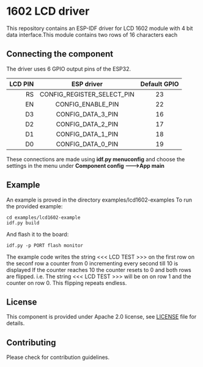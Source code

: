 # 1602 LCD driver

This repository contains an ESP-IDF driver for LCD 1602 module with 4 bit data interface.This
module contains two rows of 16 characters each

## Connecting the component

The driver uses 6 GPIO output pins of the ESP32.


| LCD PIN   | ESP driver                 | Default GPIO
| ---------:|:--------------------------:| :-----------:|
| RS        | CONFIG_REGISTER_SELECT_PIN | 23           |
| EN        | CONFIG_ENABLE_PIN          | 22           |
| D3        | CONFIG_DATA_3_PIN          | 16           |
| D2        | CONFIG_DATA_2_PIN          | 17           |
| D1        | CONFIG_DATA_1_PIN          | 18           |
| D0        | CONFIG_DATA_0_PIN          | 19           |

These connections are made using **idf.py menuconfig** and choose the settings in the menu under **Component config --->App main**

## Example

An example is proved in the directory examples/lcd1602-examples
To run the provided example:

```
cd examples/lcd1602-example
idf.py build
```
And flash it to the board:
```
idf.py -p PORT flash monitor
```
The example code writes the string <<< LCD TEST >>> on the first row on the seconf row a counter from 0 incrementing every second till 10 is displayed
If the counter reaches 10 the counter resets to 0 and both rows are flipped. i.e. The string <<< LCD TEST >>> will be on on row 1 and the counter on row 0. This flipping repeats endless.

## License

This component is provided under Apache 2.0 license, see [LICENSE](LICENSE.md) file for details.

## Contributing

Please check for contribution guidelines.